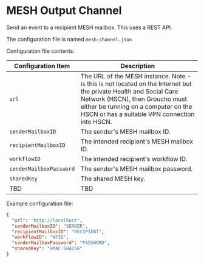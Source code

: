 # MESH Output Channel
Send an event to a recipient MESH mailbox. This uses a REST API.

The configuration file is named `mesh-channel.json`

Configuration file contents:

| Configuration Item | Description |
|--------------------|-------------|
| `url` | The URL of the MESH instance. Note - is this is not located on the Internet but the private Health and Social Care Network (HSCN), then Groucho must either be running on a computer on the HSCN or has a suitable VPN connection into HSCN. |
| `senderMailboxID` | The sender's MESH mailbox ID. |
| `recipientMailboxID` | The intended recipient's MESH mailbox ID. |
| `workflowID` | The intended recipient's workflow ID. |
| `senderMailboxPassword` | The sender's MESH mailbox password. |
| `sharedKey` | The shared MESH key. |
| TBD | TBD |

Example configuration file:
```JSON
{
  "url": "http://localhost",
  "senderMailboxID": "SENDER",
  "recipientMailboxID": "RECIPIENT",
  "workflowID": "WFID",
  "senderMailboxPassword": "PASSWORD",
  "sharedKey": "HMAC-SHA256"
}
```
